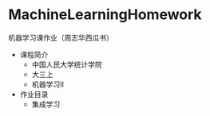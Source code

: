 # MachineLearningHomework
 机器学习课作业（周志华西瓜书）
 
- 课程简介
    + 中国人民大学统计学院
    + 大三上
    + 机器学习Ⅱ
- 作业目录
    + 集成学习